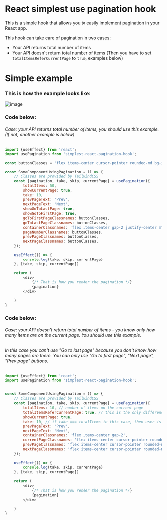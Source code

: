 # React simplest use pagination hook

This is a simple hook that allows you to easily implement pagination in your React app.

This hook can take care of pagination in two cases:
- Your API returns total number of items
- Your API doesn't return total number of items (Then you have to set `totalItemsReferCurrentPage` to `true`, examples below)

# Simple example

### This is how the example looks like:
![image](https://user-images.githubusercontent.com/31554149/222972141-cce31c2a-9cee-422a-a143-0ddc295181f8.png)

### Code below:
###### Case: your API returns total number of items, you should use this example. (If not, another example is below)
```js
import {useEffect} from 'react';
import usePagination from 'simplest-react-pagination-hook';

const buttonClasses = 'flex items-center cursor-pointer rounded-md bg-indigo-600 px-3.5 py-2.5 text-sm font-semibold text-white shadow-sm hover:bg-indigo-500 focus-visible:outline focus-visible:outline-2 focus-visible:outline-offset-2 focus-visible:outline-indigo-600';

const SomeComponentUsingPagination = () => {
    // Classes are provided by TailwindCSS
    const {pagination, take, skip, currentPage} = usePagination({
        totalItems: 50,
        showCurrentPage: true,
        take: 10,
        prevPageText: 'Prev',
        nextPageText: 'Next',
        showGoToLastPage: true,
        showGoToFirstPage: true,
        goToFirstPageClassnames: buttonClasses,
        goToLastPageClassnames: buttonClasses,
        containerClassnames: 'flex items-center gap-2 justify-center mt-8',
        pageNumberClassnames: buttonClasses,
        prevPageClassnames: buttonClasses,
        nextPageClassnames: buttonClasses,
    });

    useEffect(() => {
        console.log(take, skip, currentPage)
    }, [take, skip, currentPage])

    return (
        <div>
            {/* That is how you render the pagination */}
            {pagination}
        </div>

    )
}

```
### Code below:
###### Case: your API doesn't return total number of items - you know only how many items are on the current page. You should use this example.
###### In this case you can't use "Go to last page" because you don't know how many pages are there. You can only use "Go to first page", "Next page", "Prev page" buttons.
```js
import {useEffect} from 'react';
import usePagination from 'simplest-react-pagination-hook';


const SomeComponentUsingPagination = () => {
    // Classes are provided by TailwindCSS
    const {pagination, take, skip, currentPage} = usePagination({
        totalItems: 10, // number of items on the current page
        totalItemsReferCurrentPage: true, // this is the only difference from the previous example, but do the trick.
        showCurrentPage: true,
        take: 10, // if take === totalItems in this case, then user is able to go to the next page.
        prevPageText: 'Prev',
        nextPageText: 'Next',
        containerClassnames: 'flex items-center gap-2',
        currentPageClassnames: 'flex items-center cursor-pointer rounded-md bg-indigo-600 px-3.5 py-2.5 text-sm font-semibold text-white shadow-sm hover:bg-indigo-500 focus-visible:outline focus-visible:outline-2 focus-visible:outline-offset-2 focus-visible:outline-indigo-600',
        prevPageClassnames: 'flex items-center cursor-pointer rounded-md bg-indigo-600 px-3.5 py-2.5 text-sm font-semibold text-white shadow-sm hover:bg-indigo-500 focus-visible:outline focus-visible:outline-2 focus-visible:outline-offset-2 focus-visible:outline-indigo-600',
        nextPageClassnames: 'flex items-center cursor-pointer rounded-md bg-indigo-600 px-3.5 py-2.5 text-sm font-semibold text-white shadow-sm hover:bg-indigo-500 focus-visible:outline focus-visible:outline-2 focus-visible:outline-offset-2 focus-visible:outline-indigo-600',
    });

    useEffect(() => {
        console.log(take, skip, currentPage)
    }, [take, skip, currentPage])

    return (
        <div>
            {/* That is how you render the pagination */}
            {pagination}
        </div>

    )
}
```


